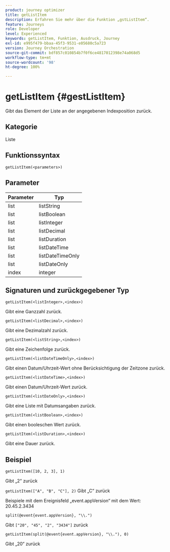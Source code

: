 ```yaml
---
product: journey optimizer
title: getListItem
description: Erfahren Sie mehr über die Funktion „gstListItem“.
feature: Journeys
role: Developer
level: Experienced
keywords: getListItem, Funktion, Ausdruck, Journey
exl-id: e995f479-bbaa-45f3-9531-e05680c5a723
version: Journey Orchestration
source-git-commit: bdf857c010854b7f0f6ce4817012398e74a068d5
workflow-type: tm+mt
source-wordcount: '98'
ht-degree: 100%

---
```


# getListItem {#gestListItem}

Gibt das Element der Liste an der angegebenen Indexposition zurück.

## Kategorie

Liste

## Funktionssyntax

`getListItem(<parameters>)`

## Parameter

| Parameter | Typ |
|-----------|------------------|
| list | listString |
| list | listBoolean |
| list | listInteger |
| list | listDecimal |
| list | listDuration |
| list | listDateTime |
| list | listDateTimeOnly |
| list | listDateOnly |
| index | integer |

## Signaturen und zurückgegebener Typ

`getListItem(<listInteger>,<index>)`

Gibt eine Ganzzahl zurück.

`getListItem(<listDecimal>,<index>)`

Gibt eine Dezimalzahl zurück.

`getListItem(<listString>,<index>)`

Gibt eine Zeichenfolge zurück.

`getListItem(<listDateTimeOnly>,<index>)`

Gibt einen Datum/Uhrzeit-Wert ohne Berücksichtigung der Zeitzone zurück.

`getListItem(<listDateTime>,<index>)`

Gibt einen Datum/Uhrzeit-Wert zurück.

`getListItem(<listDateOnly>,<index>)`

Gibt eine Liste mit Datumsangaben zurück.

`getListItem(<listBoolean>,<index>)`

Gibt einen booleschen Wert zurück.

`getListItem(<listDuration>,<index>)`

Gibt eine Dauer zurück.

## Beispiel

`getListItem([10, 2, 3], 1)`

Gibt „2“ zurück

`getListItem(["A", "B", "C"], 2)`
Gibt „C“ zurück

Beispiele mit dem Ereignisfeld „event.appVersion“ mit dem Wert: 20.45.2.3434

`split(@event{event.appVersion}, "\\.")`

Gibt `["20", "45", "2", "3434"]` zurück

`getListItem(split(@event{event.appVersion}, "\\."), 0)`

Gibt „20“ zurück
